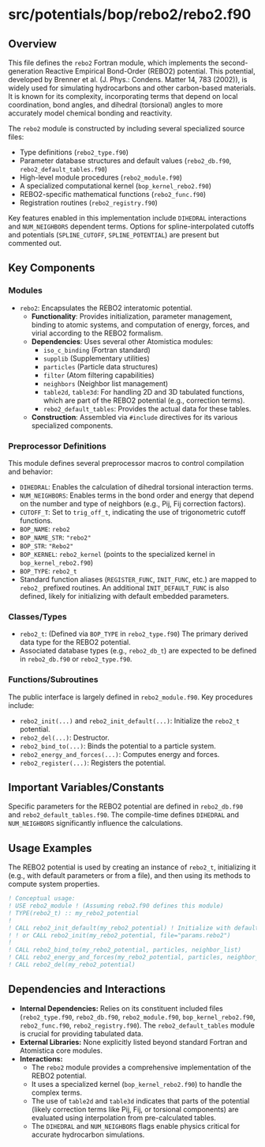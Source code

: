 # src/potentials/bop/rebo2/rebo2.f90

## Overview

This file defines the `rebo2` Fortran module, which implements the second-generation Reactive Empirical Bond-Order (REBO2) potential. This potential, developed by Brenner et al. (J. Phys.: Condens. Matter 14, 783 (2002)), is widely used for simulating hydrocarbons and other carbon-based materials. It is known for its complexity, incorporating terms that depend on local coordination, bond angles, and dihedral (torsional) angles to more accurately model chemical bonding and reactivity.

The `rebo2` module is constructed by including several specialized source files:
*   Type definitions (`rebo2_type.f90`)
*   Parameter database structures and default values (`rebo2_db.f90`, `rebo2_default_tables.f90`)
*   High-level module procedures (`rebo2_module.f90`)
*   A specialized computational kernel (`bop_kernel_rebo2.f90`)
*   REBO2-specific mathematical functions (`rebo2_func.f90`)
*   Registration routines (`rebo2_registry.f90`)

Key features enabled in this implementation include `DIHEDRAL` interactions and `NUM_NEIGHBORS` dependent terms. Options for spline-interpolated cutoffs and potentials (`SPLINE_CUTOFF`, `SPLINE_POTENTIAL`) are present but commented out.

## Key Components

### Modules

*   `rebo2`: Encapsulates the REBO2 interatomic potential.
    *   **Functionality**: Provides initialization, parameter management, binding to atomic systems, and computation of energy, forces, and virial according to the REBO2 formalism.
    *   **Dependencies**: Uses several other Atomistica modules:
        *   `iso_c_binding` (Fortran standard)
        *   `supplib` (Supplementary utilities)
        *   `particles` (Particle data structures)
        *   `filter` (Atom filtering capabilities)
        *   `neighbors` (Neighbor list management)
        *   `table2d`, `table3d`: For handling 2D and 3D tabulated functions, which are part of the REBO2 potential (e.g., correction terms).
        *   `rebo2_default_tables`: Provides the actual data for these tables.
    *   **Construction**: Assembled via `#include` directives for its various specialized components.

### Preprocessor Definitions
This module defines several preprocessor macros to control compilation and behavior:
*   `DIHEDRAL`: Enables the calculation of dihedral torsional interaction terms.
*   `NUM_NEIGHBORS`: Enables terms in the bond order and energy that depend on the number and type of neighbors (e.g., Pij, Fij correction factors).
*   `CUTOFF_T`: Set to `trig_off_t`, indicating the use of trigonometric cutoff functions.
*   `BOP_NAME`: `rebo2`
*   `BOP_NAME_STR`: `"rebo2"`
*   `BOP_STR`: `"Rebo2"`
*   `BOP_KERNEL`: `rebo2_kernel` (points to the specialized kernel in `bop_kernel_rebo2.f90`)
*   `BOP_TYPE`: `rebo2_t`
*   Standard function aliases (`REGISTER_FUNC`, `INIT_FUNC`, etc.) are mapped to `rebo2_` prefixed routines. An additional `INIT_DEFAULT_FUNC` is also defined, likely for initializing with default embedded parameters.

### Classes/Types
*   `rebo2_t`: (Defined via `BOP_TYPE` in `rebo2_type.f90`) The primary derived data type for the REBO2 potential.
*   Associated database types (e.g., `rebo2_db_t`) are expected to be defined in `rebo2_db.f90` or `rebo2_type.f90`.

### Functions/Subroutines
The public interface is largely defined in `rebo2_module.f90`. Key procedures include:
*   `rebo2_init(...)` and `rebo2_init_default(...)`: Initialize the `rebo2_t` potential.
*   `rebo2_del(...)`: Destructor.
*   `rebo2_bind_to(...)`: Binds the potential to a particle system.
*   `rebo2_energy_and_forces(...)`: Computes energy and forces.
*   `rebo2_register(...)`: Registers the potential.

## Important Variables/Constants
Specific parameters for the REBO2 potential are defined in `rebo2_db.f90` and `rebo2_default_tables.f90`. The compile-time defines `DIHEDRAL` and `NUM_NEIGHBORS` significantly influence the calculations.

## Usage Examples
The REBO2 potential is used by creating an instance of `rebo2_t`, initializing it (e.g., with default parameters or from a file), and then using its methods to compute system properties.

```fortran
! Conceptual usage:
! USE rebo2_module ! (Assuming rebo2.f90 defines this module)
! TYPE(rebo2_t) :: my_rebo2_potential
!
! CALL rebo2_init_default(my_rebo2_potential) ! Initialize with default parameters
! ! or CALL rebo2_init(my_rebo2_potential, file="params.rebo2")
!
! CALL rebo2_bind_to(my_rebo2_potential, particles, neighbor_list)
! CALL rebo2_energy_and_forces(my_rebo2_potential, particles, neighbor_list, E, F, V)
! CALL rebo2_del(my_rebo2_potential)
```

## Dependencies and Interactions
*   **Internal Dependencies:** Relies on its constituent included files (`rebo2_type.f90`, `rebo2_db.f90`, `rebo2_module.f90`, `bop_kernel_rebo2.f90`, `rebo2_func.f90`, `rebo2_registry.f90`). The `rebo2_default_tables` module is crucial for providing tabulated data.
*   **External Libraries:** None explicitly listed beyond standard Fortran and Atomistica core modules.
*   **Interactions:**
    *   The `rebo2` module provides a comprehensive implementation of the REBO2 potential.
    *   It uses a specialized kernel (`bop_kernel_rebo2.f90`) to handle the complex terms.
    *   The use of `table2d` and `table3d` indicates that parts of the potential (likely correction terms like Pij, Fij, or torsional components) are evaluated using interpolation from pre-calculated tables.
    *   The `DIHEDRAL` and `NUM_NEIGHBORS` flags enable physics critical for accurate hydrocarbon simulations.
```
